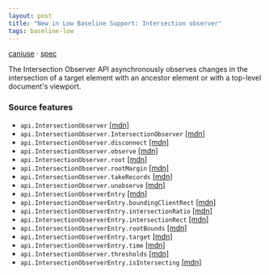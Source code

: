 ```yaml
---
layout: post
title: "New in Low Baseline Support: Intersection observer"
tags: baseline-low
---
```


[caniuse](https://caniuse.com/?search=intersection-observer) · [spec](https://w3c.github.io/IntersectionObserver/)

The Intersection Observer API asynchronously observes changes in the intersection of a target element with an ancestor element or with a top-level document's viewport.

### Source features

- ``api.IntersectionObserver`` [[mdn]](https://https://developer.mozilla.org/en-US/search?q=api.IntersectionObserver)
- ``api.IntersectionObserver.IntersectionObserver`` [[mdn]](https://https://developer.mozilla.org/en-US/search?q=api.IntersectionObserver.IntersectionObserver)
- ``api.IntersectionObserver.disconnect`` [[mdn]](https://https://developer.mozilla.org/en-US/search?q=api.IntersectionObserver.disconnect)
- ``api.IntersectionObserver.observe`` [[mdn]](https://https://developer.mozilla.org/en-US/search?q=api.IntersectionObserver.observe)
- ``api.IntersectionObserver.root`` [[mdn]](https://https://developer.mozilla.org/en-US/search?q=api.IntersectionObserver.root)
- ``api.IntersectionObserver.rootMargin`` [[mdn]](https://https://developer.mozilla.org/en-US/search?q=api.IntersectionObserver.rootMargin)
- ``api.IntersectionObserver.takeRecords`` [[mdn]](https://https://developer.mozilla.org/en-US/search?q=api.IntersectionObserver.takeRecords)
- ``api.IntersectionObserver.unobserve`` [[mdn]](https://https://developer.mozilla.org/en-US/search?q=api.IntersectionObserver.unobserve)
- ``api.IntersectionObserverEntry`` [[mdn]](https://https://developer.mozilla.org/en-US/search?q=api.IntersectionObserverEntry)
- ``api.IntersectionObserverEntry.boundingClientRect`` [[mdn]](https://https://developer.mozilla.org/en-US/search?q=api.IntersectionObserverEntry.boundingClientRect)
- ``api.IntersectionObserverEntry.intersectionRatio`` [[mdn]](https://https://developer.mozilla.org/en-US/search?q=api.IntersectionObserverEntry.intersectionRatio)
- ``api.IntersectionObserverEntry.intersectionRect`` [[mdn]](https://https://developer.mozilla.org/en-US/search?q=api.IntersectionObserverEntry.intersectionRect)
- ``api.IntersectionObserverEntry.rootBounds`` [[mdn]](https://https://developer.mozilla.org/en-US/search?q=api.IntersectionObserverEntry.rootBounds)
- ``api.IntersectionObserverEntry.target`` [[mdn]](https://https://developer.mozilla.org/en-US/search?q=api.IntersectionObserverEntry.target)
- ``api.IntersectionObserverEntry.time`` [[mdn]](https://https://developer.mozilla.org/en-US/search?q=api.IntersectionObserverEntry.time)
- ``api.IntersectionObserver.thresholds`` [[mdn]](https://https://developer.mozilla.org/en-US/search?q=api.IntersectionObserver.thresholds)
- ``api.IntersectionObserverEntry.isIntersecting`` [[mdn]](https://https://developer.mozilla.org/en-US/search?q=api.IntersectionObserverEntry.isIntersecting)
